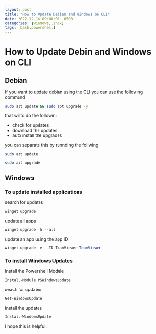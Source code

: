 ```yaml
---
layout: post
title: "How to Update Debian and Windows on CLI"
date: 2022-12-16 09:00:00 -0500
categories: [windows,linux]
tags: [bash,powershell]
---
```


# How to Update Debin and Windows on CLI 

## Debian

If you want to update debian using the CLI you can use the following command

```bash
sudo apt update && sudo apt upgrade -y
```

that willto do the followin:

* check for updates
* download the updates 
* auto install the upgrades

you can separate this by runnding the follwing

```bash
sudo apt update
```

```bash
sudo apt upgrade
```

## Windows

### To update installed applications

search for updates

```powershell
winget upgrade
```
update all apps
```powershell
winget upgrade -h --all
```
update an app using the app ID
```powershell
winget upgrade -e --ID TeamViewer.TeamViewer
```
### To install Windows Updates

install the Powershell Module
```powershell
Install-Module PSWindowsUpdate
```
seach for updates
```powershell
Get-WindowsUpdate
```
install the updates
```powershell
Install-WindowsUpdate
```

I hope this is helpful. 
